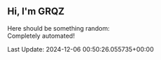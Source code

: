 ## Hi, I'm GRQZ
Here should be something random:  
Completely automated!

Last Update: 2024-12-06 00:50:26.055735+00:00
